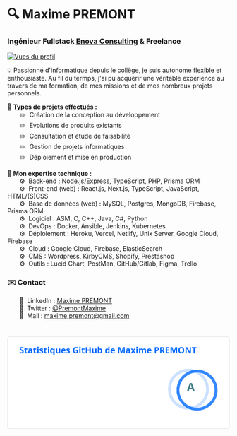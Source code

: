 # 🔍 Maxime PREMONT
### Ingénieur Fullstack [Enova Consulting](https://enova-consulting.ch) & Freelance
<a href="https://github.com/MaximePremont">
    <img src="https://komarev.com/ghpvc/?username=MaximePremont&color=3643b5&style=flat" alt="Vues du profil" loading="lazy">
</a>

💡 Passionné d'informatique depuis le collège, je suis autonome flexible et enthousiaste. Au fil du termps, j'ai pu acquérir une véritable expérience au travers de ma formation, de mes missions et de mes nombreux projets personnels.

📄 **Types de projets effectués :**  
&nbsp;&nbsp;&nbsp;&nbsp;&nbsp;&nbsp; ✏️&nbsp; Création de la conception au développement  
&nbsp;&nbsp;&nbsp;&nbsp;&nbsp;&nbsp; ✏️&nbsp; Evolutions de produits existants  
&nbsp;&nbsp;&nbsp;&nbsp;&nbsp;&nbsp; ✏️&nbsp; Consultation et étude de faisabilité  
&nbsp;&nbsp;&nbsp;&nbsp;&nbsp;&nbsp; ✏️&nbsp; Gestion de projets informatiques  
&nbsp;&nbsp;&nbsp;&nbsp;&nbsp;&nbsp; ✏️&nbsp; Déploiement et mise en production

💾 **Mon expertise technique :**  
&nbsp;&nbsp;&nbsp;&nbsp;&nbsp;&nbsp; ⚙️&nbsp; Back-end : Node.js/Express, TypeScript, PHP, Prisma ORM  
&nbsp;&nbsp;&nbsp;&nbsp;&nbsp;&nbsp; ⚙️&nbsp; Front-end (web) : React.js, Next.js, TypeScript, JavaScript, HTML/(S)CSS  
&nbsp;&nbsp;&nbsp;&nbsp;&nbsp;&nbsp; ⚙️&nbsp; Base de données (web) : MySQL, Postgres, MongoDB, Firebase, Prisma ORM  
&nbsp;&nbsp;&nbsp;&nbsp;&nbsp;&nbsp; ⚙️&nbsp; Logiciel : ASM, C, C++, Java, C#, Python  
&nbsp;&nbsp;&nbsp;&nbsp;&nbsp;&nbsp; ⚙️&nbsp; DevOps : Docker, Ansible, Jenkins, Kubernetes  
&nbsp;&nbsp;&nbsp;&nbsp;&nbsp;&nbsp; ⚙️&nbsp; Déploiement : Heroku, Vercel, Netlify, Unix Server, Google Cloud, Firebase  
&nbsp;&nbsp;&nbsp;&nbsp;&nbsp;&nbsp; ⚙️&nbsp; Cloud : Google Cloud, Firebase, ElasticSearch  
&nbsp;&nbsp;&nbsp;&nbsp;&nbsp;&nbsp; ⚙️&nbsp; CMS : Wordpress, KirbyCMS, Shopify, Prestashop  
&nbsp;&nbsp;&nbsp;&nbsp;&nbsp;&nbsp; ⚙️&nbsp; Outils : Lucid Chart, PostMan, GitHub/Gitlab, Figma, Trello
### ✉️ Contact
&nbsp;&nbsp;&nbsp;&nbsp;&nbsp;&nbsp; 📌&nbsp; LinkedIn : [Maxime PREMONT](https://www.linkedin.com/in/maximepremont)  
&nbsp;&nbsp;&nbsp;&nbsp;&nbsp;&nbsp; 📌&nbsp; Twitter : [@PremontMaxime](https://twitter.com/PremontMaxime)  
&nbsp;&nbsp;&nbsp;&nbsp;&nbsp;&nbsp; 📌&nbsp; Mail : [maxime.premont@gmail.com](mailto:maxime.premont@gmail.com)
#
<a href="https://github.com/MaximePremont">
    <img src="./.github/assets/images/stats_fr.svg" alt="Statistiques GitHub de Maxime PREMONT" loading="lazy">
</a>